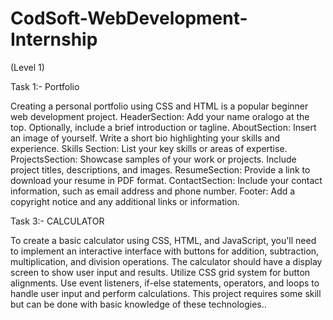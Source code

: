 
# CodSoft-WebDevelopment-Internship

(Level 1)

Task 1:- Portfolio

Creating a personal portfolio using CSS and HTML is a popular beginner web development project.
HeaderSection: Add your name oralogo at the top. Optionally, include a brief introduction or tagline.
AboutSection: Insert an image of yourself. Write a short bio highlighting your skills and experience.
Skills Section: List your key skills or areas of expertise.
ProjectsSection: Showcase samples of your work or projects. Include project titles, descriptions, and images.
ResumeSection: Provide a link to download your resume in PDF format.
ContactSection: Include your contact information, such as email address and phone number.
Footer: Add a copyright notice and any additional links or information.

Task 3:- CALCULATOR 

To create a basic calculator using CSS, HTML, and JavaScript, you'll need to implement an interactive interface with buttons for addition, subtraction, multiplication, and division operations. 
The calculator should have a display screen to show user input and results. 
Utilize CSS grid system for button alignments. Use event listeners, if-else statements, operators, and loops to handle user input and perform calculations. 
This project requires some skill but can be done with basic knowledge of these technologies..
